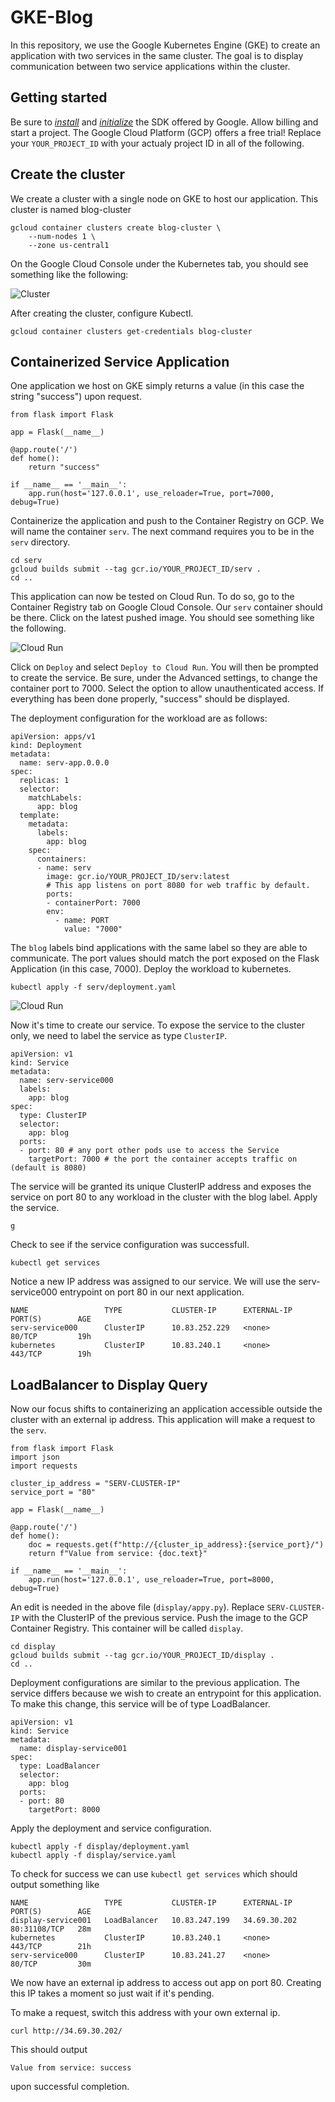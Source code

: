 # GKE-Blog

In this repository, we use the Google Kubernetes Engine (GKE) to create an application with two services in the same cluster.
The goal is to display communication between two service applications within the cluster.


## Getting started

Be sure to *[install](https://cloud.google.com/sdk/docs/install)* and *[initialize](https://cloud.google.com/sdk/docs/initializing)* the SDK offered by Google.
Allow billing and start a project.
The Google Cloud Platform (GCP) offers a free trial!
Replace your `YOUR_PROJECT_ID` with your actualy project ID in all of the following.


## Create the cluster

We create a cluster with a single node on GKE to host our application.
This cluster is named blog-cluster
```
gcloud container clusters create blog-cluster \
    --num-nodes 1 \
    --zone us-central1
```
On the Google Cloud Console under the Kubernetes tab, you should see something like the following:

![Cluster](/Users/shaunmiller/GKE-Efuse-Blog/images/cluster.png)

After creating the cluster, configure Kubectl.

```
gcloud container clusters get-credentials blog-cluster
```

## Containerized Service Application

One application we host on GKE simply returns a value (in this case the string "success") upon  request.

```
from flask import Flask

app = Flask(__name__)

@app.route('/')
def home():
    return "success"

if __name__ == '__main__':
    app.run(host='127.0.0.1', use_reloader=True, port=7000, debug=True)
```

Containerize the application and push to the Container Registry on GCP.
We will name the container `serv`. The next command requires you to be in the `serv` directory.
```
cd serv
gcloud builds submit --tag gcr.io/YOUR_PROJECT_ID/serv .
cd ..
```

This application can now be tested on Cloud Run.
To do so, go to the Container Registry tab on Google Cloud Console.
Our `serv` container should be there.
Click on the latest pushed image.
You should see something like the following.

![Cloud Run](/Users/shaunmiller/GKE-Efuse-Blog/images/run.png)

Click on `Deploy` and select `Deploy to Cloud Run`.
You will then be prompted to create the service.
Be sure, under the Advanced settings, to change the container port to 7000.
Select the option to allow unauthenticated access.
If everything has been done properly, "success" should be displayed.

The deployment configuration for the workload are as follows:

```
apiVersion: apps/v1
kind: Deployment
metadata:
  name: serv-app.0.0.0
spec:
  replicas: 1
  selector:
    matchLabels:
      app: blog
  template:
    metadata:
      labels:
        app: blog
    spec:
      containers:
      - name: serv
        image: gcr.io/YOUR_PROJECT_ID/serv:latest
        # This app listens on port 8080 for web traffic by default.
        ports:
        - containerPort: 7000
        env:
          - name: PORT
            value: "7000"
```
The `blog` labels bind applications with the same label so they are able to communicate.
The port values should match the port exposed on the Flask Application (in this case, 7000).
Deploy the workload to kubernetes.

```
kubectl apply -f serv/deployment.yaml
```
![Cloud Run](/Users/shaunmiller/GKE-Efuse-Blog/images/workload.png)

Now it's time to create our service.
To expose the service to the cluster only, we need to label the service as type `ClusterIP`.

```
apiVersion: v1
kind: Service
metadata:
  name: serv-service000
  labels:
    app: blog
spec:
  type: ClusterIP
  selector:
    app: blog
  ports:
  - port: 80 # any port other pods use to access the Service
    targetPort: 7000 # the port the container accepts traffic on (default is 8080)
```

The service will be granted its unique ClusterIP address and exposes the service on port 80 to any workload in the cluster with the blog label.
Apply the service.
```
g
```
Check to see if the service configuration was successfull.
```
kubectl get services
```
Notice a new IP address was assigned to our service.
We will use the serv-service000 entrypoint on port 80 in our next application.

```
NAME                 TYPE           CLUSTER-IP      EXTERNAL-IP    PORT(S)        AGE
serv-service000      ClusterIP      10.83.252.229   <none>         80/TCP         19h
kubernetes           ClusterIP      10.83.240.1     <none>         443/TCP        19h
```

## LoadBalancer to Display Query


Now our focus shifts to containerizing an application accessible outside the cluster with an external ip address.
This application will make a request to the `serv`.

```
from flask import Flask
import json
import requests

cluster_ip_address = "SERV-CLUSTER-IP"
service_port = "80"

app = Flask(__name__)

@app.route('/')
def home():
    doc = requests.get(f"http://{cluster_ip_address}:{service_port}/")
    return f"Value from service: {doc.text}"

if __name__ == '__main__':
    app.run(host='127.0.0.1', use_reloader=True, port=8000, debug=True)
```
An edit is needed in the above file (`display/appy.py`).
Replace `SERV-CLUSTER-IP` with the ClusterIP of the previous service.
Push the image to the GCP Container Registry.
This container will be called `display`.

```
cd display
gcloud builds submit --tag gcr.io/YOUR_PROJECT_ID/display .
cd ..
```

Deployment configurations are similar to the previous application.
The service differs because we wish to create an entrypoint for this application.
To make this change, this service will be of type LoadBalancer.

```
apiVersion: v1
kind: Service
metadata:
  name: display-service001
spec:
  type: LoadBalancer
  selector:
    app: blog
  ports:
  - port: 80
    targetPort: 8000
```

Apply the deployment and service configuration.

```
kubectl apply -f display/deployment.yaml
kubectl apply -f display/service.yaml
```

To check for success we can use `kubectl get services` which should output something like
```
NAME                 TYPE           CLUSTER-IP      EXTERNAL-IP    PORT(S)        AGE
display-service001   LoadBalancer   10.83.247.199   34.69.30.202   80:31108/TCP   28m
kubernetes           ClusterIP      10.83.240.1     <none>         443/TCP        21h
serv-service000      ClusterIP      10.83.241.27    <none>         80/TCP         30m
```
We now have an external ip address to access out app on port 80.
Creating this IP takes a moment so just wait if it's pending.

To make a request, switch this address with your own external ip.
```
curl http://34.69.30.202/
```
This should output
```
Value from service: success
```
upon successful completion.
